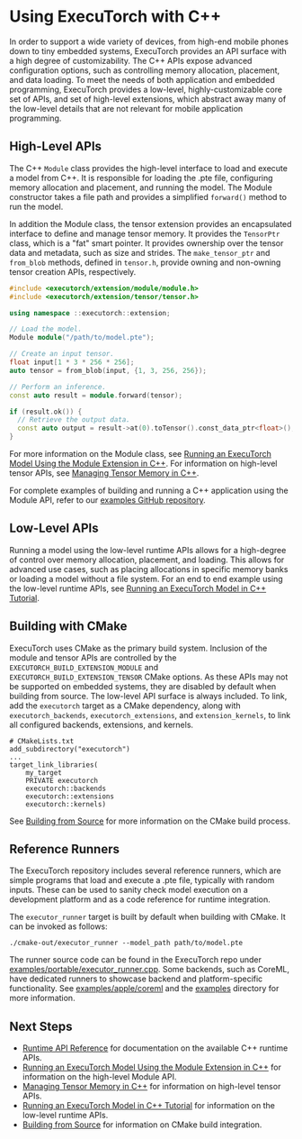 # Using ExecuTorch with C++

In order to support a wide variety of devices, from high-end mobile phones down to tiny embedded systems, ExecuTorch provides an API surface with a high degree of customizability. The C++ APIs expose advanced configuration options, such as controlling memory allocation, placement, and data loading. To meet the needs of both application and embedded programming, ExecuTorch provides a low-level, highly-customizable core set of APIs, and set of high-level extensions, which abstract away many of the low-level details that are not relevant for mobile application programming.

## High-Level APIs

The C++ `Module` class provides the high-level interface to load and execute a model from C++. It is responsible for loading the .pte file, configuring memory allocation and placement, and running the model. The Module constructor takes a file path and provides a simplified `forward()` method to run the model.

In addition the Module class, the tensor extension provides an encapsulated interface to define and manage tensor memory. It provides the `TensorPtr` class, which is a "fat" smart pointer. It provides ownership over the tensor  data and metadata, such as size and strides. The `make_tensor_ptr` and `from_blob` methods, defined in `tensor.h`, provide owning and non-owning tensor creation APIs, respectively.

```cpp
#include <executorch/extension/module/module.h>
#include <executorch/extension/tensor/tensor.h>

using namespace ::executorch::extension;

// Load the model.
Module module("/path/to/model.pte");

// Create an input tensor.
float input[1 * 3 * 256 * 256];
auto tensor = from_blob(input, {1, 3, 256, 256});

// Perform an inference.
const auto result = module.forward(tensor);

if (result.ok()) {
  // Retrieve the output data.
  const auto output = result->at(0).toTensor().const_data_ptr<float>();
}
```

For more information on the Module class, see [Running an ExecuTorch Model Using the Module Extension in C++](extension-module.md). For information on high-level tensor APIs, see [Managing Tensor Memory in C++](extension-tensor.md).

For complete examples of building and running a C++ application using the Module API, refer to our [examples GitHub repository](https://github.com/pytorch-labs/executorch-examples/tree/main/mv2/cpp).

## Low-Level APIs

Running a model using the low-level runtime APIs allows for a high-degree of control over memory allocation, placement, and loading. This allows for advanced use cases, such as placing allocations in specific memory banks or loading a model without a file system. For an end to end example using the low-level runtime APIs, see [Running an ExecuTorch Model in C++ Tutorial](running-a-model-cpp-tutorial.md).

## Building with CMake

ExecuTorch uses CMake as the primary build system. Inclusion of the module and tensor APIs are controlled by the `EXECUTORCH_BUILD_EXTENSION_MODULE` and `EXECUTORCH_BUILD_EXTENSION_TENSOR` CMake options. As these APIs may not be supported on embedded systems, they are disabled by default when building from source. The low-level API surface is always included. To link, add the `executorch` target as a CMake dependency, along with `executorch_backends`, `executorch_extensions`, and `extension_kernels`, to link all configured backends, extensions, and kernels.

```
# CMakeLists.txt
add_subdirectory("executorch")
...
target_link_libraries(
    my_target
    PRIVATE executorch
    executorch::backends
    executorch::extensions
    executorch::kernels)
```

See [Building from Source](using-executorch-building-from-source.md) for more information on the CMake build process.

## Reference Runners

The ExecuTorch repository includes several reference runners, which are simple programs that load and execute a .pte file, typically with random inputs. These can be used to sanity check model execution on a development platform and as a code reference for runtime integration.

The `executor_runner` target is built by default when building with CMake. It can be invoked as follows:
```
./cmake-out/executor_runner --model_path path/to/model.pte
```

The runner source code can be found in the ExecuTorch repo under [examples/portable/executor_runner.cpp](https://github.com/pytorch/executorch/blob/main/examples/portable/executor_runner/executor_runner.cpp). Some backends, such as CoreML, have dedicated runners to showcase backend and platform-specific functionality. See [examples/apple/coreml](https://github.com/pytorch/executorch/tree/main/examples/apple/coreml) and the [examples](https://github.com/pytorch/executorch/tree/main/examples) directory for more information.

## Next Steps

- [Runtime API Reference](executorch-runtime-api-reference.md) for documentation on the available C++ runtime APIs.
- [Running an ExecuTorch Model Using the Module Extension in C++](extension-module.md) for information on the high-level Module API.
- [Managing Tensor Memory in C++](extension-tensor.md) for information on high-level tensor APIs.
- [Running an ExecuTorch Model in C++ Tutorial](running-a-model-cpp-tutorial.md) for information on the low-level runtime APIs.
- [Building from Source](using-executorch-building-from-source.md) for information on CMake build integration.

